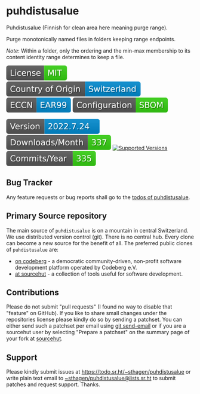 # puhdistusalue

Puhdistusalue (Finnish for clean area here meaning purge range).

Purge monotonically named files in folders keeping range endpoints.

*Note*: Within a folder, only the ordering and the min-max membership to its content identity range determines to keep a file.

[![license](badges/license-spdx-mit.svg)](https://git.sr.ht/~sthagen/puhdistusalue/tree/default/item/LICENSE)
[![Country of Origin](badges/country-of-origin-name-switzerland-neutral.svg)](https://git.sr.ht/~sthagen/puhdistusalue/tree/default/item/COUNTRY-OF-ORIGIN)
[![Export Classification Control Number (ECCN)](badges/export-control-classification-number_eccn-ear99-neutral.svg)](https://git.sr.ht/~sthagen/puhdistusalue/tree/default/item/EXPORT-CONTROL-CLASSIFICATION-NUMBER)
[![Configuration](badges/configuration-sbom.svg)](third-party/index.html)

[![Version](badges/latest-release.svg)](https://pypi.python.org/pypi/puhdistusalue/)
[![Downloads](badges/downloads-per-month.svg)](https://pepy.tech/project/puhdistusalue)
[![Supported Versions](https://img.shields.io/pypi/pyversions/puhdistusalue.svg?style=flat)](https://pypi.python.org/pypi/puhdistusalue/)
[![Maintenance Status](badges/commits-per-year.svg)](https://git.sr.ht/~sthagen/puhdistusalue/log)

## Bug Tracker

Any feature requests or bug reports shall go to the [todos of puhdistusalue](https://todo.sr.ht/~sthagen/puhdistusalue).

## Primary Source repository

The main source of `puhdistusalue` is on a mountain in central Switzerland.
We use distributed version control (git).
There is no central hub.
Every clone can become a new source for the benefit of all.
The preferred public clones of `puhdistusalue` are:

* [on codeberg](https://codeberg.org/sthagen/puhdistusalue) - a democratic community-driven, non-profit software development platform operated by Codeberg e.V.
* [at sourcehut](https://git.sr.ht/~sthagen/puhdistusalue) - a collection of tools useful for software development.

## Contributions

Please do not submit "pull requests" (I found no way to disable that "feature" on GitHub).
If you like to share small changes under the repositories license please kindly do so by sending a patchset.
You can either send such a patchset per email using [git send-email](https://git-send-email.io) or 
if you are a sourcehut user by selecting "Prepare a patchset" on the summary page of your fork at [sourcehut](https://git.sr.ht/).

## Support

Please kindly submit issues at <https://todo.sr.ht/~sthagen/puhdistusalue> or write plain text email to <~sthagen/puhdistusalue@lists.sr.ht> to submit patches and request support. Thanks.
